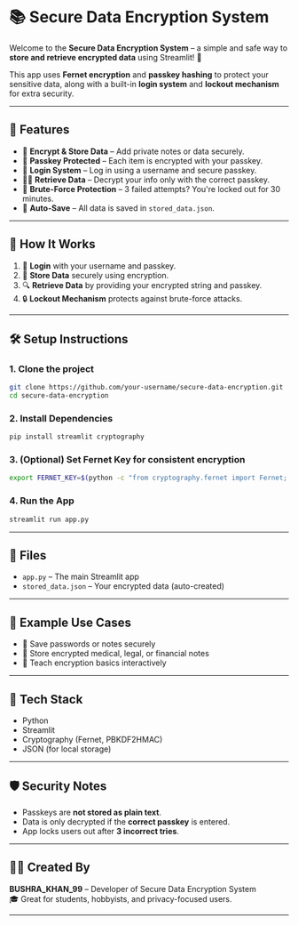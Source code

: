 # 📚 Secure Data Encryption System

Welcome to the **Secure Data Encryption System** – a simple and safe way to **store and retrieve encrypted data** using Streamlit! 🔐

This app uses **Fernet encryption** and **passkey hashing** to protect your sensitive data, along with a built-in **login system** and **lockout mechanism** for extra security.

---

## 🚀 Features

- 🔐 **Encrypt & Store Data** – Add private notes or data securely.
- 🧠 **Passkey Protected** – Each item is encrypted with your passkey.
- 👤 **Login System** – Log in using a username and secure passkey.
- 🕵️‍♂️ **Retrieve Data** – Decrypt your info only with the correct passkey.
- 🚫 **Brute-Force Protection** – 3 failed attempts? You're locked out for 30 minutes.
- 💾 **Auto-Save** – All data is saved in `stored_data.json`.

---

## 🎯 How It Works

1. 🔑 **Login** with your username and passkey.
2. 📂 **Store Data** securely using encryption.
3. 🔍 **Retrieve Data** by providing your encrypted string and passkey.
4. 🔒 **Lockout Mechanism** protects against brute-force attacks.

---

## 🛠️ Setup Instructions

### 1. Clone the project

```bash
git clone https://github.com/your-username/secure-data-encryption.git
cd secure-data-encryption
```

### 2. Install Dependencies

```bash
pip install streamlit cryptography
```

### 3. (Optional) Set Fernet Key for consistent encryption

```bash
export FERNET_KEY=$(python -c "from cryptography.fernet import Fernet; print(Fernet.generate_key().decode())")
```

### 4. Run the App

```bash
streamlit run app.py
```

---

## 📁 Files

- `app.py` – The main Streamlit app
- `stored_data.json` – Your encrypted data (auto-created)

---

## 🧠 Example Use Cases

- 🔑 Save passwords or notes securely
- 🧾 Store encrypted medical, legal, or financial notes
- 👥 Teach encryption basics interactively

---

## 🧩 Tech Stack

- Python
- Streamlit
- Cryptography (Fernet, PBKDF2HMAC)
- JSON (for local storage)

---

## 🛡️ Security Notes

- Passkeys are **not stored as plain text**.
- Data is only decrypted if the **correct passkey** is entered.
- App locks users out after **3 incorrect tries**.

---

## 🧑‍💻 Created By

**BUSHRA_KHAN_99** – Developer of Secure Data Encryption System  
🎓 Great for students, hobbyists, and privacy-focused users.

---

